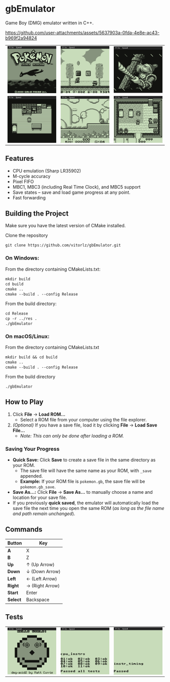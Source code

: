 # gbEmulator
Game Boy (DMG) emulator written in C++.

https://github.com/user-attachments/assets/5637903a-0fda-4e8e-ac43-b969f2a94824

<table>
  <tr>
    <td><img src="gbEmulator/res/screenshots/pokemonsilver.png" width="200"></td>
    <td><img src="gbEmulator/res/screenshots/marioland.png" width="200"></td>
    <td><img src="gbEmulator/res/screenshots/zelda.png" width="200"></td>
  </tr>
  <tr>
    <td><img src="gbEmulator/res/screenshots/pokemonsilver2.png" width="200"></td>
    <td><img src="gbEmulator/res/screenshots/kirby.png" width="200"></td>
    <td><img src="gbEmulator/res/screenshots/zelda2.png" width="200"></td>
  </tr>
</table>

## Features
<ul>
  <li> CPU emulation (Sharp LR35902)</li>
  <li> M-cycle accuracy </li>
  <li> Pixel FIFO </li>
  <li> MBC1, MBC3 (including Real Time Clock), and MBC5 support</li>
  <li> Save states – save and load game progress at any point.</li>
  <li> Fast forwarding </li>
</ul>

## Building the Project

Make sure you have the latest version of CMake installed.

Clone the repository
```
git clone https://github.com/vitorlz/gbEmulator.git
```
### On Windows:
From the directory containing CMakeLists.txt:
```
mkdir build
cd build
cmake ..
cmake --build . --config Release
```
From the build directory:
```
cd Release
cp -r ../res .
./gbEmulator
```
### On macOS/Linux:
From the directory containing CMakeLists.txt
```
mkdir build && cd build
cmake ..
cmake --build . --config Release
```
From the build directory
```
./gbEmulator
```
## How to Play

1. Click **File** → **Load ROM...**  
   - Select a ROM file from your computer using the file explorer.  
2. *(Optional)* If you have a save file, load it by clicking **File** → **Load Save File...**  
   - *Note: This can only be done after loading a ROM.*  

### Saving Your Progress  

- **Quick Save:** Click **Save** to create a save file in the same directory as your ROM.  
  - The save file will have the same name as your ROM, with `_save` appended.  
  - **Example:** If your ROM file is `pokemon.gb`, the save file will be `pokemon.gb_save`.  
- **Save As...:** Click **File** → **Save As...** to manually choose a name and location for your save file.  
- If you previously **quick saved**, the emulator will automatically load the save file the next time you open the same ROM (*as long as the file name and path remain unchanged*).  

## Commands
| Button  | Key       |
|---------|----------|
| **A**   | X        |
| **B**   | Z        |
| **Up**  | ↑ (Up Arrow) |
| **Down**| ↓ (Down Arrow) |
| **Left**| ← (Left Arrow) |
| **Right**| → (Right Arrow) |
| **Start**| Enter   |
| **Select**| Backspace |

## Tests

<table>
  <tr>
    <td><img src="gbEmulator/res/screenshots/dmg-acid2.png" width="200"></td>
    <td><img src="gbEmulator/res/screenshots/blargg-cpu.png" width="200"></td>
    <td><img src="gbEmulator/res/screenshots/blargg-instr-timing.png" width="200"></td>
  </tr>
</table>


